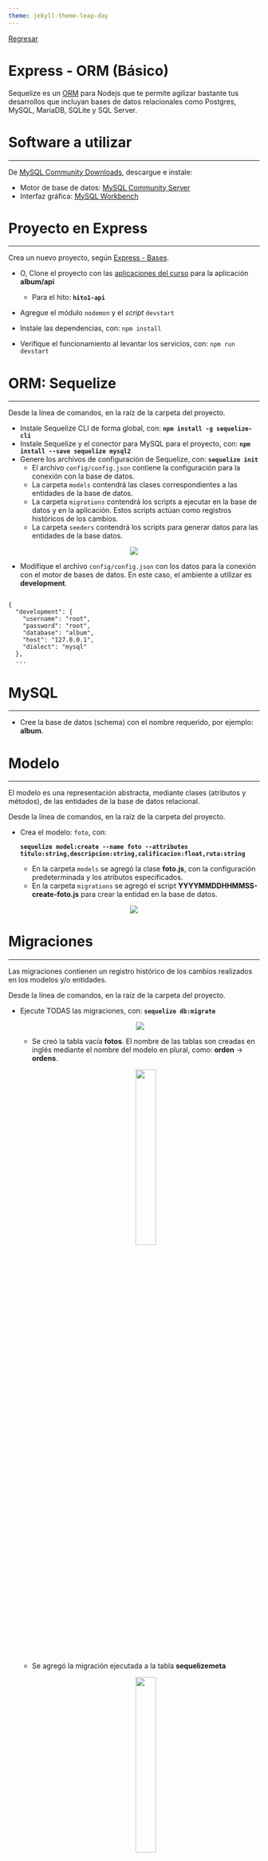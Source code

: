 ```yaml
---
theme: jekyll-theme-leap-day
---
```


[Regresar](/DAWM/)

Express - ORM (Básico)
==========================================

Sequelize es un [ORM](https://www2.deloitte.com/es/es/pages/technology/articles/que-es-orm.html) para Nodejs que te permite agilizar bastante tus desarrollos que incluyan bases de datos relacionales como Postgres, MySQL, MariaDB, SQLite y SQL Server.


Software a utilizar
===================
* * *

De [MySQL Community Downloads](https://dev.mysql.com/downloads/), descargue e instale:
* Motor de base de datos: [MySQL Community Server](https://dev.mysql.com/downloads/mysql/)
* Interfaz gráfica: [MySQL Workbench](https://dev.mysql.com/downloads/workbench/)


Proyecto en Express
===================

* * *

Crea un nuevo proyecto, según [Express - Bases](https://dawfiec.github.io/DAWM/tutoriales/express_bases.html).

* O, Clone el proyecto con las [aplicaciones del curso](https://github.com/DAWFIEC/DAWM-apps) para la aplicación **album/api**
    - Para el hito: **`hito1-api`**

* Agregue el módulo `nodemon` y el *script* `devstart`
* Instale las dependencias, con: `npm install`
* Verifique el funcionamiento al levantar los servicios, con: `npm run devstart`


ORM: Sequelize
==============
* * *

Desde la línea de comandos, en la raíz de la carpeta del proyecto.

* Instale Sequelize CLI de forma global, con: **`npm install -g sequelize-cli`**
* Instale Sequelize y el conector para MySQL para el proyecto, con: **`npm install --save sequelize mysql2`**
* Genere los archivos de configuración de Sequelize, con: **`sequelize init`**  
  + El archivo `config/config.json` contiene la configuración para la conexión con la base de datos.
  + La carpeta `models` contendrá las clases correspondientes a las entidades de la base de datos.
  + La carpeta `migrations` contendrá los scripts a ejecutar en la base de datos y en la aplicación. Estos scripts actúan como registros históricos de los cambios.
  + La carpeta `seeders` contendrá los scripts para generar datos para las entidades de la base datos.

<p align="center">
  <img src="imagenes/sequelizeinit.JPG">
</p>

* Modifique el archivo `config/config.json` con los datos para la conexión con el motor de bases de datos. En este caso, el ambiente a utilizar es **development**.

<pre><code>
{
  "development": {
    "username": "root",
    "password": "root",
    "database": "album",
    "host": "127.0.0.1",
    "dialect": "mysql"
  },
  ...
</code></pre>

MySQL
=====
* * *

* Cree la base de datos (schema) con el nombre requerido, por ejemplo: **album**.

Modelo
======
* * *

El modelo es una representación abstracta, mediante clases (atributos y métodos), de las entidades de la base de datos relacional. 

Desde la línea de comandos, en la raíz de la carpeta del proyecto.

* Crea el modelo: `foto`, con: 
  
  **`sequelize model:create --name foto --attributes titulo:string,descripcion:string,calificacion:float,ruta:string`**

  + En la carpeta `models` se agregó la clase **foto.js**, con la configuración predeterminada y los atributos especificados.
  + En la carpeta `migrations` se agregó el script **YYYYMMDDHHMMSS\-create-foto.js** para crear la entidad en la base de datos.

<p align="center">
  <img src="imagenes/sequelize_foto.png">
</p>


Migraciones
===========
* * *

Las migraciones contienen un registro histórico de los cambios realizados en los modelos y/o entidades. 

Desde la línea de comandos, en la raíz de la carpeta del proyecto.

* Ejecute TODAS las migraciones, con: **`sequelize db:migrate`**
  <p align="center">
	   <img src="imagenes/foto_migrate.png">
  </p>

  + Se creó la tabla vacía **fotos**. El nombre de las tablas son creadas en inglés mediante el nombre del modelo en plural, como: **orden** \-> **ordens**. 
	<p align="center">
	  <img width="30%" src="imagenes/mysql_foto.png">
	</p>
  + Se agregó la migración ejecutada a la tabla **sequelizemeta**
	<p align="center">
	  <img width="30%" src="imagenes/mysql_sequelizemeta.png">
	</p>
  + Si intenta ejecutar el mismo comando nuevamente, no ejecutará ninguna migración que se encuentre en la tabla **sequelizemeta**.

* Es posible revertir las migraciones, con:
  + La última: **sequelize db:migrate:undo**
  + Todas las anteriores: **sequelize db:migrate:undo:all**
  + O, alguna migración específica, según como aparezca dentro de la carpeta **migrations**: **`sequelize db:migrate:undo --to XXXXXXXXXXXXXX-create-TABLE.js`**

Generadores (Seeders)
=====================
* * *

A veces, es necesario generar datos de manera automática. 

Desde la línea de comandos, en la raíz de la carpeta del proyecto.

* De no existir, cree el generador con: **`sequelize seed:generate --name fotos`**
* Dentro del archivo `seeders/YYYYMMDDHHMMSS-fotos.js`, en la función **async up**, agregue:
<pre><code>
...  
async up (queryInterface, Sequelize) {
  <b style="color:red">
  for (let i = 0; i <10; i++) {  
      await queryInterface.bulkInsert('Fotos', [{  
          titulo: 'fotos'+i,  
          descripcion: 'Lorem ipsum dolor sit amet, consectetur adipiscing elit.',
          calificacion: (Math.random()*10).toFixed(2),  
          ruta: 'public/images/'+'fotos'+i+'.png',
          createdAt: new Date(),  
          updatedAt: new Date()  
      }], {});  
   } 
   </b> 
},  
...
</code></pre>

*   Dentro del archivo `seeders/YYYYMMDDHHMMSS-fotos.js`, en la función **async down**, agregue:
<pre><code>
...  
async down (queryInterface, Sequelize) {
  <b style="color:red">
  await queryInterface.bulkDelete('Fotos', null, {});  
  </b>
},  
...
</code></pre>

* Ejecute de generadores de datos
  + Uno a la vez, con: **`sequelize db:seed --seed YYYYMMDDHHMMSS-fotos`**
  + Todos, con: **`sequelize db:seed:all`**
  + Deshacer todos, con: **`sequelize db:seed:undo:all`**
* Revise los cambios en la base de datos.

  <p align="center">
	<img width="60%" src="imagenes/mysql_fotos2.png">
  </p>

Controlador
===========
* * *

Para solicitar los datos desde la base de datos, será necesario:

* Cree y modifique un nuevo manejador de rutas **routes/fotos.js**.
  + Agregue el requerimiento a express, la instanciación del Router y la exportación de ruteador.

<pre><code>
<b style="color:red">
var express = require('express');
var router = express.Router();
</b>

<b style="color:red">
module.exports = router;
</b>
</code></pre>

  + Agregue la referencia al módulo **Sequelize** y el modelo **Foto**

<pre><code>
var express = require('express');  
var router = express.Router();  
  
<b style="color:red">
const Sequelize = require('sequelize');
const Foto = require('../models').foto;  
</b>  

module.exports = router;
</code></pre>

  + Incluya el controlador de la ruta **`"/findAll/json"`**. El cual, responde con todas las fotos (findAll) que se encuentran en la tabla renderizados en un json.

<pre><code>
...
const Foto = require('../models').foto;

<b style="color:red">
router.get('/findAll/json', function(req, res, next) {  

	
  Foto.findAll({  
      attributes: { exclude: ["updatedAt"] }  
  })  
  .then(fotos => {  
      res.json(fotos);  
  })  
  .catch(error => res.status(400).send(error)) 

});
</b>

module.exports = router;
</code></pre>

  + Incluya el controlador de la ruta **`"/findAll/view"`**. El cual, responde con todas las fotos (findAll) que se encuentran en la tabla renderizados en la vista html.

<pre><code>
...

<b style="color:red">
router.get('/findAll/view', function(req, res, next) {  

  
  Foto.findAll({  
      attributes: { exclude: ["updatedAt"] }  
  })  
  .then(fotos => {  
      res.render('fotos', { title: 'Fotos', arrFotos: fotos });  
  })  
  .catch(error => res.status(400).send(error)) 

});
</b>

module.exports = router;
</code></pre>

Vista
=====
* * *

* Para mostrar los datos desde la base de datos, será necesario:
  + Cree y modifique una nueva vista **views/fotos.ejs**.
  + Agregue la estructura general de un documento html.

```
<!DOCTYPE html>
<html>
  <head>
    <title><%= title %></title>
    <link href="https://cdn.jsdelivr.net/npm/bootstrap@5.2.3/dist/css/bootstrap.min.css" rel="stylesheet" integrity="sha384-rbsA2VBKQhggwzxH7pPCaAqO46MgnOM80zW1RWuH61DGLwZJEdK2Kadq2F9CUG65" crossorigin="anonymous">
  </head>
  <body>
      
    ...

    <script src="https://cdn.jsdelivr.net/npm/bootstrap@5.2.3/dist/js/bootstrap.bundle.min.js" integrity="sha384-kenU1KFdBIe4zVF0s0G1M5b4hcpxyD9F7jL+jjXkk+Q2h455rYXK/7HAuoJl+0I4" crossorigin="anonymous"></script>
    <script src="https://cdn.jsdelivr.net/npm/feather-icons@4.28.0/dist/feather.min.js" integrity="sha384-uO3SXW5IuS1ZpFPKugNNWqTZRRglnUJK6UAZ/gxOX80nxEkN9NcGZTftn6RzhGWE" crossorigin="anonymous"></script>
    <script src="https://cdn.jsdelivr.net/npm/chart.js@2.9.4/dist/Chart.min.js" integrity="sha384-zNy6FEbO50N+Cg5wap8IKA4M/ZnLJgzc6w2NqACZaK0u0FXfOWRRJOnQtpZun8ha" crossorigin="anonymous"></script>

  </body>
</html>
```

  + Agregue una tabla e itere sobre el arreglo **arrFotos**.

```
...  
  
<table class="table table-striped table-hover">  
   <thead>  
     <tr>  
       <th>Id</th>  
       <th>Título</th>  
       <th>Descripción</th>  
       <th>Ruta</th>  
       <th>Fecha de creación</th>  
     </tr>  
   </thead>  
   <tbody>  
        <% arrFotos.forEach((foto) => { %>  
          <tr>  
            <td><%= foto.id %></td>  
            <td><%= foto.titulo %></td>   
            <td><%= foto.descripcion %></td> 
            <td><%= foto.ruta %></td>  
            <td><%= foto.createdAt.toLocaleDateString('en-US') %></td>   
          </tr>  
        <% }); %>  
    </tbody>  
</table>   
  
...

```

Aplicación
==========
* * *

* Modifique el archivo **app.js**
  + Agregue la referencia al manejador de rutas **'./routes/fotos'**

<pre><code>
...
var fotosRouter = require('./routes/fotos');
...
</code></pre>

  + Agregue la ruta **'/fotos'**

<pre><code>
...
app.use('/fotos', fotosRouter);
...
</code></pre>

Comprobación
============
* * *

* Compruebe el funcionamiento del servidor, con: **npm run devstart**
* Acceda al URL `http://localhost:3000/fotos/findAll/json` 

<p align="center">
  <img src="imagenes/orm_fotos_json.png">
</p>

* Acceda al URL `http://localhost:3000/fotos/findAll/view` 

<p align="center">
  <img src="imagenes/orm_fotos_html.png">
</p>

* Revise la línea de comandos con el registro de las peticiones.

<p align="center">
  <img src="imagenes/orm_fotos_sql.png">
</p>

Referencias 
===========

* * *

* ¿Qué es un ORM?. (2021). Retrieved 3 August 2021, from https://www2.deloitte.com/es/es/pages/technology/articles/que-es-orm.html 
* Manual Sequelize. (2021). Retrieved 4 August 2021, from https://sequelize.org/master/index.html 
* Node JS, Express y MySQL con Sequelize. (2021). Retrieved 3 August 2021, from https://tomasmalio.medium.com/node-js-express-y-mysql-con-sequelize-ec0a7c0ae292 
* Creating Sequelize Associations with the Sequelize CLI tool. (2020). Retrieved 3 August 2021, from https://levelup.gitconnected.com/creating-sequelize-associations-with-the-sequelize-cli-tool-d83caa902233 
* Creating Sequelize Associations with the Sequelize CLI tool. (2020). Retrieved 3 August 2021, from https://levelup.gitconnected.com/creating-sequelize-associations-with-the-sequelize-cli-tool-d83caa902233 
* GitHub - japsolo/curso-sequelize-migrations-seeders: Creando modelos, migraciones y seeders con Sequelize en Node + Express. (2021). Retrieved 3 August 2021, from https://github.com/japsolo/curso-sequelize-migrations-seeders
* Sequelize + Express + Migrations + Seed Starter. (2022). Retrieved 3 August 2022, from https://gist.github.com/vapurrmaid/a111bf3fc0224751cb2f76532aac2465